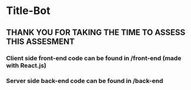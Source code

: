 # Title-Bot

## THANK YOU FOR TAKING THE TIME TO ASSESS THIS ASSESMENT

### Client side front-end code can be found in /front-end (made with React.js)

### Server side back-end code can be found in /back-end
